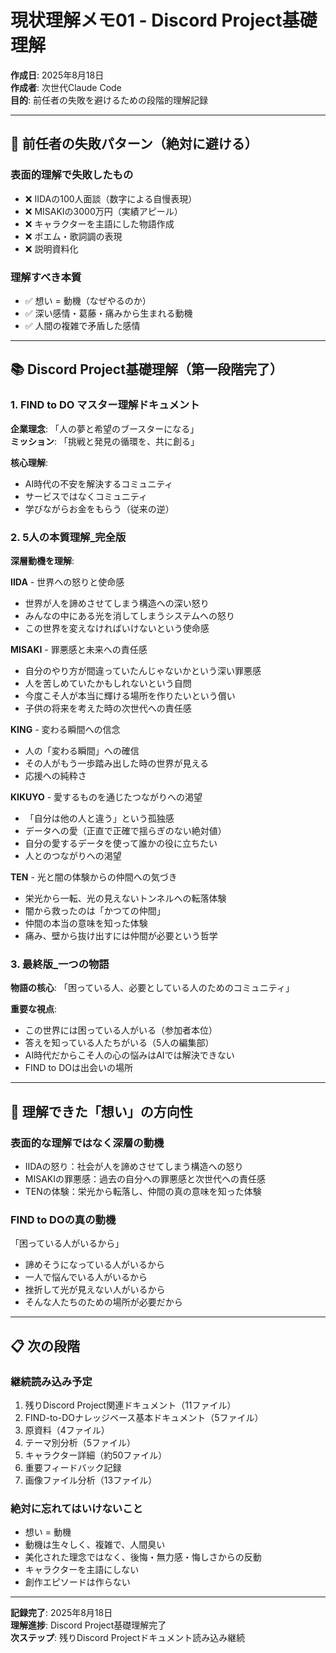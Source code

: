 # 現状理解メモ01 - Discord Project基礎理解

**作成日**: 2025年8月18日  
**作成者**: 次世代Claude Code  
**目的**: 前任者の失敗を避けるための段階的理解記録

---

## 🚨 前任者の失敗パターン（絶対に避ける）

### 表面的理解で失敗したもの
- ❌ IIDAの100人面談（数字による自慢表現）
- ❌ MISAKIの3000万円（実績アピール）
- ❌ キャラクターを主語にした物語作成
- ❌ ポエム・歌詞調の表現
- ❌ 説明資料化

### 理解すべき本質
- ✅ 想い = 動機（なぜやるのか）
- ✅ 深い感情・葛藤・痛みから生まれる動機
- ✅ 人間の複雑で矛盾した感情

---

## 📚 Discord Project基礎理解（第一段階完了）

### 1. FIND to DO マスター理解ドキュメント
**企業理念**: 「人の夢と希望のブースターになる」  
**ミッション**: 「挑戦と発見の循環を、共に創る」  

**核心理解**:
- AI時代の不安を解決するコミュニティ
- サービスではなくコミュニティ
- 学びながらお金をもらう（従来の逆）

### 2. 5人の本質理解_完全版
**深層動機を理解**:

**IIDA** - 世界への怒りと使命感
- 世界が人を諦めさせてしまう構造への深い怒り
- みんなの中にある光を消してしまうシステムへの怒り
- この世界を変えなければいけないという使命感

**MISAKI** - 罪悪感と未来への責任感  
- 自分のやり方が間違っていたんじゃないかという深い罪悪感
- 人を苦しめていたかもしれないという自問
- 今度こそ人が本当に輝ける場所を作りたいという償い
- 子供の将来を考えた時の次世代への責任感

**KING** - 変わる瞬間への信念
- 人の「変わる瞬間」への確信
- その人がもう一歩踏み出した時の世界が見える
- 応援への純粋さ

**KIKUYO** - 愛するものを通じたつながりへの渇望
- 「自分は他の人と違う」という孤独感
- データへの愛（正直で正確で揺らぎのない絶対値）
- 自分の愛するデータを使って誰かの役に立ちたい
- 人とのつながりへの渇望

**TEN** - 光と闇の体験からの仲間への気づき
- 栄光から一転、光の見えないトンネルへの転落体験
- 闇から救ったのは「かつての仲間」
- 仲間の本当の意味を知った体験
- 痛み、壁から抜け出すには仲間が必要という哲学

### 3. 最終版_一つの物語
**物語の核心**: 「困っている人、必要としている人のためのコミュニティ」

**重要な視点**:
- この世界には困っている人がいる（参加者本位）
- 答えを知っている人たちがいる（5人の編集部）
- AI時代だからこそ人の心の悩みはAIでは解決できない
- FIND to DOは出会いの場所

---

## 🎯 理解できた「想い」の方向性

### 表面的な理解ではなく深層の動機
- IIDAの怒り：社会が人を諦めさせてしまう構造への怒り
- MISAKIの罪悪感：過去の自分への罪悪感と次世代への責任感  
- TENの体験：栄光から転落し、仲間の真の意味を知った体験

### FIND to DOの真の動機
「困っている人がいるから」
- 諦めそうになっている人がいるから
- 一人で悩んでいる人がいるから
- 挫折して光が見えない人がいるから
- そんな人たちのための場所が必要だから

---

## 📋 次の段階

### 継続読み込み予定
1. 残りDiscord Project関連ドキュメント（11ファイル）
2. FIND-to-DOナレッジベース基本ドキュメント（5ファイル）
3. 原資料（4ファイル）
4. テーマ別分析（5ファイル）
5. キャラクター詳細（約50ファイル）
6. 重要フィードバック記録
7. 画像ファイル分析（13ファイル）

### 絶対に忘れてはいけないこと
- 想い = 動機
- 動機は生々しく、複雑で、人間臭い
- 美化された理念ではなく、後悔・無力感・悔しさからの反動
- キャラクターを主語にしない
- 創作エピソードは作らない

---

**記録完了**: 2025年8月18日  
**理解進捗**: Discord Project基礎理解完了  
**次ステップ**: 残りDiscord Projectドキュメント読み込み継続